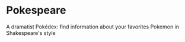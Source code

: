 # Pokespeare
A dramatist Pokédex: find information about your favorites Pokemon in Shakespeare's style
